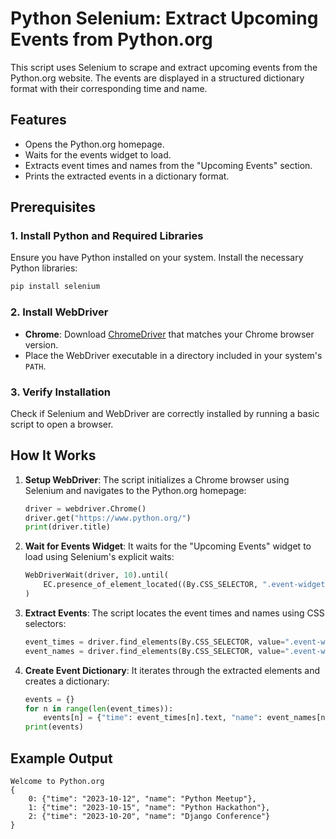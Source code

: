 # Python Selenium: Extract Upcoming Events from Python.org

This script uses Selenium to scrape and extract upcoming events from the Python.org website. The events are displayed in a structured dictionary format with their corresponding time and name.

## Features

- Opens the Python.org homepage.
- Waits for the events widget to load.
- Extracts event times and names from the "Upcoming Events" section.
- Prints the extracted events in a dictionary format.

## Prerequisites

### 1. Install Python and Required Libraries
Ensure you have Python installed on your system. Install the necessary Python libraries:

```bash
pip install selenium
```

### 2. Install WebDriver
- **Chrome**: Download [ChromeDriver](https://sites.google.com/a/chromium.org/chromedriver/downloads) that matches your Chrome browser version.
- Place the WebDriver executable in a directory included in your system's `PATH`.

### 3. Verify Installation
Check if Selenium and WebDriver are correctly installed by running a basic script to open a browser.

## How It Works

1. **Setup WebDriver**:
   The script initializes a Chrome browser using Selenium and navigates to the Python.org homepage:
   ```python
   driver = webdriver.Chrome()
   driver.get("https://www.python.org/")
   print(driver.title)
   ```

2. **Wait for Events Widget**:
   It waits for the "Upcoming Events" widget to load using Selenium's explicit waits:
   ```python
   WebDriverWait(driver, 10).until(
       EC.presence_of_element_located((By.CSS_SELECTOR, ".event-widget"))
   )
   ```

3. **Extract Events**:
   The script locates the event times and names using CSS selectors:
   ```python
   event_times = driver.find_elements(By.CSS_SELECTOR, value=".event-widget time")
   event_names = driver.find_elements(By.CSS_SELECTOR, value=".event-widget li a")
   ```

4. **Create Event Dictionary**:
   It iterates through the extracted elements and creates a dictionary:
   ```python
   events = {}
   for n in range(len(event_times)):
       events[n] = {"time": event_times[n].text, "name": event_names[n].text}
   print(events)
   ```

## Example Output

```plaintext
Welcome to Python.org
{
    0: {"time": "2023-10-12", "name": "Python Meetup"},
    1: {"time": "2023-10-15", "name": "Python Hackathon"},
    2: {"time": "2023-10-20", "name": "Django Conference"}
}
```